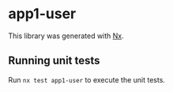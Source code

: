 # app1-user

This library was generated with [Nx](https://nx.dev).

## Running unit tests

Run `nx test app1-user` to execute the unit tests.
